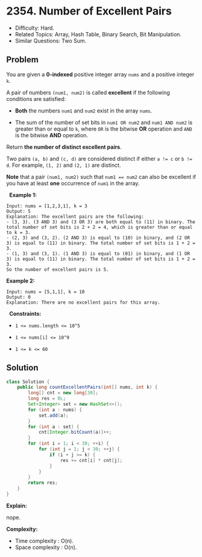 # 2354. Number of Excellent Pairs

- Difficulty: Hard.
- Related Topics: Array, Hash Table, Binary Search, Bit Manipulation.
- Similar Questions: Two Sum.

## Problem

You are given a **0-indexed** positive integer array ```nums``` and a positive integer ```k```.

A pair of numbers ```(num1, num2)``` is called **excellent** if the following conditions are satisfied:


	
- **Both** the numbers ```num1``` and ```num2``` exist in the array ```nums```.
	
- The sum of the number of set bits in ```num1 OR num2``` and ```num1 AND num2``` is greater than or equal to ```k```, where ```OR``` is the bitwise **OR** operation and ```AND``` is the bitwise **AND** operation.


Return **the number of **distinct** excellent pairs**.

Two pairs ```(a, b)``` and ```(c, d)``` are considered distinct if either ```a != c``` or ```b != d```. For example, ```(1, 2)``` and ```(2, 1)``` are distinct.

**Note** that a pair ```(num1, num2)``` such that ```num1 == num2``` can also be excellent if you have at least **one** occurrence of ```num1``` in the array.

 
**Example 1:**

```
Input: nums = [1,2,3,1], k = 3
Output: 5
Explanation: The excellent pairs are the following:
- (3, 3). (3 AND 3) and (3 OR 3) are both equal to (11) in binary. The total number of set bits is 2 + 2 = 4, which is greater than or equal to k = 3.
- (2, 3) and (3, 2). (2 AND 3) is equal to (10) in binary, and (2 OR 3) is equal to (11) in binary. The total number of set bits is 1 + 2 = 3.
- (1, 3) and (3, 1). (1 AND 3) is equal to (01) in binary, and (1 OR 3) is equal to (11) in binary. The total number of set bits is 1 + 2 = 3.
So the number of excellent pairs is 5.
```

**Example 2:**

```
Input: nums = [5,1,1], k = 10
Output: 0
Explanation: There are no excellent pairs for this array.
```

 
**Constraints:**


	
- ```1 <= nums.length <= 10^5```
	
- ```1 <= nums[i] <= 10^9```
	
- ```1 <= k <= 60```



## Solution

```java
class Solution {
    public long countExcellentPairs(int[] nums, int k) {
        long[] cnt = new long[30];
        long res = 0L;
        Set<Integer> set = new HashSet<>();
        for (int a : nums) {
            set.add(a);
        }
        for (int a : set) {
            cnt[Integer.bitCount(a)]++;
        }
        for (int i = 1; i < 30; ++i) {
            for (int j = 1; j < 30; ++j) {
                if (i + j >= k) {
                    res += cnt[i] * cnt[j];
                }
            }
        }
        return res;
    }
}
```

**Explain:**

nope.

**Complexity:**

* Time complexity : O(n).
* Space complexity : O(n).
